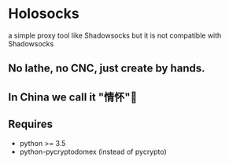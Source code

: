# Holosocks
a simple proxy tool like Shadowsocks but it is not compatible with Shadowsocks

## No lathe, no CNC, just create by hands.

## In China we call it "情怀"🌚

## Requires
* python >= 3.5
* python-pycryptodomex (instead of pycrypto)
